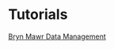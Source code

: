# Tutorials 

[Bryn Mawr Data Management](https://github.com/pcla-dss/main/raw/master/tutorials/BrynMawrDSSF_DataManagementModule.pdf)
